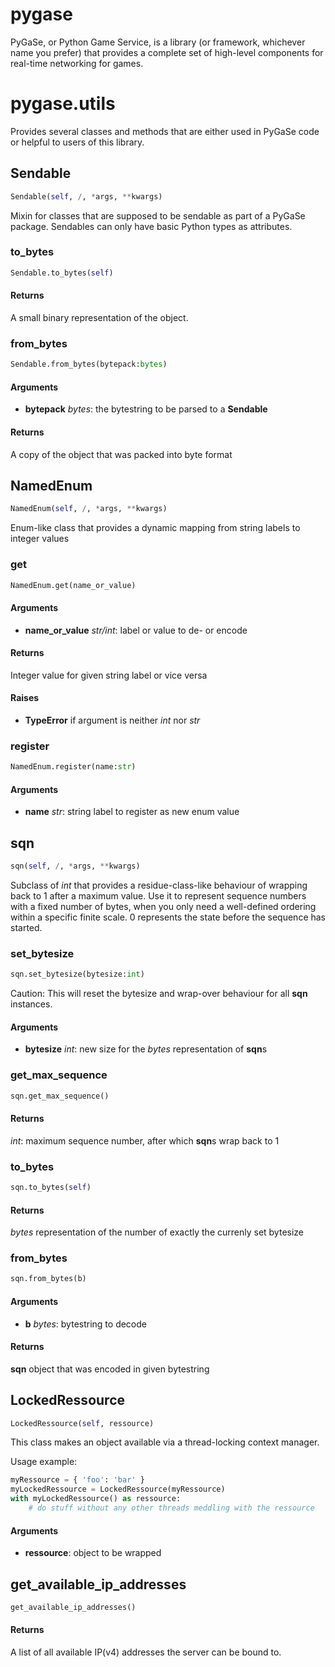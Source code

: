 # pygase

PyGaSe, or Python Game Service, is a library (or framework, whichever name you prefer) that provides
a complete set of high-level components for real-time networking for games.

# pygase.utils

Provides several classes and methods that are either used in PyGaSe code or helpful to users of this library.

## Sendable
```python
Sendable(self, /, *args, **kwargs)
```

Mixin for classes that are supposed to be sendable as part of a PyGaSe package.
Sendables can only have basic Python types as attributes.

### to_bytes
```python
Sendable.to_bytes(self)
```

#### Returns
  A small binary representation of the object.

### from_bytes
```python
Sendable.from_bytes(bytepack:bytes)
```

#### Arguments
 - **bytepack** *bytes*: the bytestring to be parsed to a **Sendable**

#### Returns
  A copy of the object that was packed into byte format

## NamedEnum
```python
NamedEnum(self, /, *args, **kwargs)
```

Enum-like class that provides a dynamic mapping from string labels to integer values

### get
```python
NamedEnum.get(name_or_value)
```

#### Arguments
 - **name_or_value** *str/int*: label or value to de- or encode

#### Returns
  Integer value for given string label or vice versa

#### Raises
  - **TypeError** if argument is neither *int* nor *str*

### register
```python
NamedEnum.register(name:str)
```

#### Arguments
 - **name** *str*: string label to register as new enum value

## sqn
```python
sqn(self, /, *args, **kwargs)
```

Subclass of *int* that provides a residue-class-like behaviour of wrapping back to 1 after a maximum value.
Use it to represent sequence numbers with a fixed number of bytes, when you only need a well-defined ordering
within a specific finite scale. 0 represents the state before the sequence has started.

### set_bytesize
```python
sqn.set_bytesize(bytesize:int)
```

Caution: This will reset the bytesize and wrap-over behaviour for all **sqn** instances.

#### Arguments
 - **bytesize** *int*: new size for the *bytes* representation of **sqn**s

### get_max_sequence
```python
sqn.get_max_sequence()
```

#### Returns
  *int*: maximum sequence number, after which **sqn**s wrap back to 1

### to_bytes
```python
sqn.to_bytes(self)
```

#### Returns
  *bytes* representation of the number of exactly the currenly set bytesize

### from_bytes
```python
sqn.from_bytes(b)
```

#### Arguments
 - **b** *bytes*: bytestring to decode

#### Returns
  **sqn** object that was encoded in given bytestring

## LockedRessource
```python
LockedRessource(self, ressource)
```

This class makes an object available via a thread-locking context manager.

Usage example:
```python
myRessource = { 'foo': 'bar' }
myLockedRessource = LockedRessource(myRessource)
with myLockedRessource() as ressource:
    # do stuff without any other threads meddling with the ressource
```

#### Arguments
 - **ressource**: object to be wrapped

## get_available_ip_addresses
```python
get_available_ip_addresses()
```

#### Returns
  A list of all available IP(v4) addresses the server can be bound to.

